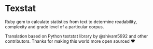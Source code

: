 # Texstat 
Ruby gem to calculate statistics from text to determine readability, complexity and grade level of a particular corpus.

Translation based on Python textstat library by @shivam5992 and other contributors. Thanks for making this world more open sourced :heart:

